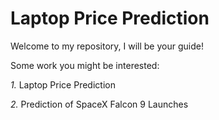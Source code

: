 # Laptop Price Prediction
Welcome to my repository, I will be your guide!

Some work you might be interested:

*1.* Laptop Price Prediction 

*2.* Prediction of SpaceX Falcon 9 Launches

